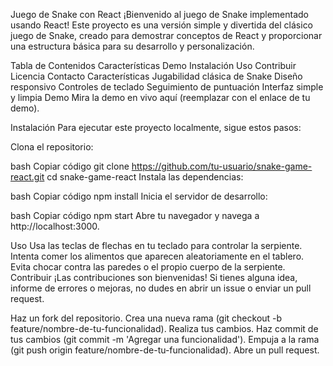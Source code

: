 Juego de Snake con React
¡Bienvenido al juego de Snake implementado usando React! Este proyecto es una versión simple y divertida del clásico juego de Snake, creado para demostrar conceptos de React y proporcionar una estructura básica para su desarrollo y personalización.

Tabla de Contenidos
Características
Demo
Instalación
Uso
Contribuir
Licencia
Contacto
Características
Jugabilidad clásica de Snake
Diseño responsivo
Controles de teclado
Seguimiento de puntuación
Interfaz simple y limpia
Demo
Mira la demo en vivo aquí (reemplazar con el enlace de tu demo).

Instalación
Para ejecutar este proyecto localmente, sigue estos pasos:

Clona el repositorio:

bash
Copiar código
git clone https://github.com/tu-usuario/snake-game-react.git
cd snake-game-react
Instala las dependencias:

bash
Copiar código
npm install
Inicia el servidor de desarrollo:

bash
Copiar código
npm start
Abre tu navegador y navega a http://localhost:3000.

Uso
Usa las teclas de flechas en tu teclado para controlar la serpiente.
Intenta comer los alimentos que aparecen aleatoriamente en el tablero.
Evita chocar contra las paredes o el propio cuerpo de la serpiente.
Contribuir
¡Las contribuciones son bienvenidas! Si tienes alguna idea, informe de errores o mejoras, no dudes en abrir un issue o enviar un pull request.

Haz un fork del repositorio.
Crea una nueva rama (git checkout -b feature/nombre-de-tu-funcionalidad).
Realiza tus cambios.
Haz commit de tus cambios (git commit -m 'Agregar una funcionalidad').
Empuja a la rama (git push origin feature/nombre-de-tu-funcionalidad).
Abre un pull request.
